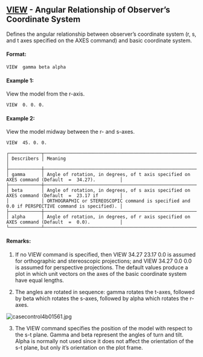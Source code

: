## [VIEW](https://help.hexagonmi.com/bundle/MSC_Nastran_2022.4/page/Nastran_Combined_Book/qrg/casecontrol4b/TOC.VIEW.xhtml) - Angular Relationship of Observer’s Coordinate System

Defines the angular relationship between observer’s coordinate system (r, s, and t axes specified on the AXES command) and basic coordinate system.

#### Format:

```nastran
VIEW  gamma beta alpha
```

#### Example 1:

View the model from the r-axis.

```nastran
VIEW  0. 0. 0.
```

#### Example 2:

View the model midway between the r- and s-axes.

```nastran
VIEW  45. 0. 0.
```

```text
┌────────────┬─────────────────────────────────────────────────────────────────────────────────────────────────┐
│ Describers │ Meaning                                                                                         │
├────────────┼─────────────────────────────────────────────────────────────────────────────────────────────────┤
│ gamma      │ Angle of rotation, in degrees, of t axis specified on AXES command (Default  =  34.27).         │
├────────────┼─────────────────────────────────────────────────────────────────────────────────────────────────┤
│ beta       │ Angle of rotation, in degrees, of s axis specified on AXES command (Default  =  23.17 if        │
│            │ ORTHOGRAPHIC or STEREOSCOPIC command is specified and 0.0 if PERSPECTIVE command is specified). │
├────────────┼─────────────────────────────────────────────────────────────────────────────────────────────────┤
│ alpha      │ Angle of rotation, in degrees, of r axis specified on AXES command (Default  =  0.0).           │
└────────────┴─────────────────────────────────────────────────────────────────────────────────────────────────┘
```
#### Remarks:

1. If no VIEW command is specified, then VIEW 34.27 23.17 0.0 is assumed for orthographic and stereoscopic projections; and VIEW 34.27 0.0 0.0 is assumed for perspective projections. The default values produce a plot in which unit vectors on the axes of the basic coordinate system have equal lengths.

2. The angles are rotated in sequence: gamma rotates the t-axes, followed by beta which rotates the s-axes, followed by alpha which rotates the r-axes.

![casecontrol4b01561.jpg](https://help-be.hexagonmi.com/bundle/MSC_Nastran_2022.4/page/Nastran_Combined_Book/qrg/casecontrol4b/../../../assets/casecontrol4b01561.jpg?_LANG=enus)

3. The VIEW command specifies the position of the model with respect to the s-t plane. Gamma and beta represent the angles of turn and tilt. Alpha is normally not used since it does not affect the orientation of the s-t plane, but only it’s orientation on the plot frame.


